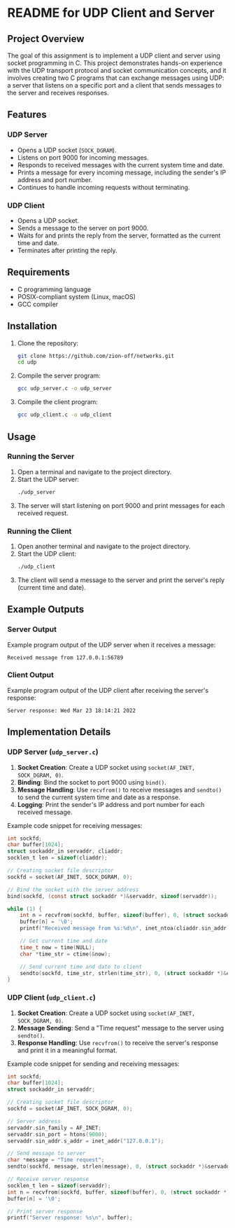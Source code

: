 # README for UDP Client and Server

## Project Overview

The goal of this assignment is to implement a UDP client and server using socket programming in C. This project demonstrates hands-on experience with the UDP transport protocol and socket communication concepts, and it involves creating two C programs that can exchange messages using UDP: a server that listens on a specific port and a client that sends messages to the server and receives responses.

## Features

### UDP Server
- Opens a UDP socket (`SOCK_DGRAM`).
- Listens on port 9000 for incoming messages.
- Responds to received messages with the current system time and date.
- Prints a message for every incoming message, including the sender's IP address and port number.
- Continues to handle incoming requests without terminating.

### UDP Client
- Opens a UDP socket.
- Sends a message to the server on port 9000.
- Waits for and prints the reply from the server, formatted as the current time and date.
- Terminates after printing the reply.

## Requirements

- C programming language
- POSIX-compliant system (Linux, macOS)
- GCC compiler

## Installation

1. Clone the repository:
    ```bash
    git clone https://github.com/zion-off/networks.git
    cd udp
    ```

2. Compile the server program:
    ```bash
    gcc udp_server.c -o udp_server
    ```

3. Compile the client program:
    ```bash
    gcc udp_client.c -o udp_client
    ```

## Usage

### Running the Server

1. Open a terminal and navigate to the project directory.
2. Start the UDP server:
    ```bash
    ./udp_server
    ```
3. The server will start listening on port 9000 and print messages for each received request.

### Running the Client

1. Open another terminal and navigate to the project directory.
2. Start the UDP client:
    ```bash
    ./udp_client
    ```
3. The client will send a message to the server and print the server's reply (current time and date).

## Example Outputs

### Server Output

Example program output of the UDP server when it receives a message:
```
Received message from 127.0.0.1:56789
```

### Client Output

Example program output of the UDP client after receiving the server's response:
```
Server response: Wed Mar 23 18:14:21 2022
```

## Implementation Details

### UDP Server (`udp_server.c`)

1. **Socket Creation**: Create a UDP socket using `socket(AF_INET, SOCK_DGRAM, 0)`.
2. **Binding**: Bind the socket to port 9000 using `bind()`.
3. **Message Handling**: Use `recvfrom()` to receive messages and `sendto()` to send the current system time and date as a response.
4. **Logging**: Print the sender's IP address and port number for each received message.

Example code snippet for receiving messages:
```c
int sockfd;
char buffer[1024];
struct sockaddr_in servaddr, cliaddr;
socklen_t len = sizeof(cliaddr);

// Creating socket file descriptor
sockfd = socket(AF_INET, SOCK_DGRAM, 0);

// Bind the socket with the server address
bind(sockfd, (const struct sockaddr *)&servaddr, sizeof(servaddr));

while (1) {
    int n = recvfrom(sockfd, buffer, sizeof(buffer), 0, (struct sockaddr *)&cliaddr, &len);
    buffer[n] = '\0';
    printf("Received message from %s:%d\n", inet_ntoa(cliaddr.sin_addr), ntohs(cliaddr.sin_port));

    // Get current time and date
    time_t now = time(NULL);
    char *time_str = ctime(&now);

    // Send current time and date to client
    sendto(sockfd, time_str, strlen(time_str), 0, (struct sockaddr *)&cliaddr, len);
}
```

### UDP Client (`udp_client.c`)

1. **Socket Creation**: Create a UDP socket using `socket(AF_INET, SOCK_DGRAM, 0)`.
2. **Message Sending**: Send a "Time request" message to the server using `sendto()`.
3. **Response Handling**: Use `recvfrom()` to receive the server's response and print it in a meaningful format.

Example code snippet for sending and receiving messages:
```c
int sockfd;
char buffer[1024];
struct sockaddr_in servaddr;

// Creating socket file descriptor
sockfd = socket(AF_INET, SOCK_DGRAM, 0);

// Server address
servaddr.sin_family = AF_INET;
servaddr.sin_port = htons(9000);
servaddr.sin_addr.s_addr = inet_addr("127.0.0.1");

// Send message to server
char *message = "Time request";
sendto(sockfd, message, strlen(message), 0, (struct sockaddr *)&servaddr, sizeof(servaddr));

// Receive server response
socklen_t len = sizeof(servaddr);
int n = recvfrom(sockfd, buffer, sizeof(buffer), 0, (struct sockaddr *)&servaddr, &len);
buffer[n] = '\0';

// Print server response
printf("Server response: %s\n", buffer);
```
